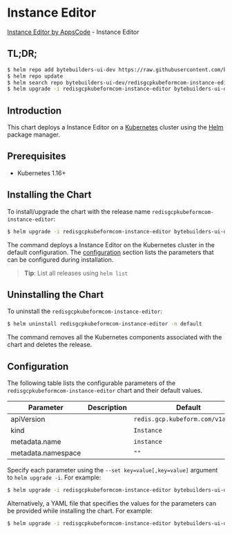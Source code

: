 # Instance Editor

[Instance Editor by AppsCode](https://byte.builders) - Instance Editor

## TL;DR;

```bash
$ helm repo add bytebuilders-ui-dev https://raw.githubusercontent.com/bytebuilders/ui-wizards/
$ helm repo update
$ helm search repo bytebuilders-ui-dev/redisgcpkubeformcom-instance-editor --version=v0.4.17
$ helm upgrade -i redisgcpkubeformcom-instance-editor bytebuilders-ui-dev/redisgcpkubeformcom-instance-editor -n default --create-namespace --version=v0.4.17
```

## Introduction

This chart deploys a Instance Editor on a [Kubernetes](http://kubernetes.io) cluster using the [Helm](https://helm.sh) package manager.

## Prerequisites

- Kubernetes 1.16+

## Installing the Chart

To install/upgrade the chart with the release name `redisgcpkubeformcom-instance-editor`:

```bash
$ helm upgrade -i redisgcpkubeformcom-instance-editor bytebuilders-ui-dev/redisgcpkubeformcom-instance-editor -n default --create-namespace --version=v0.4.17
```

The command deploys a Instance Editor on the Kubernetes cluster in the default configuration. The [configuration](#configuration) section lists the parameters that can be configured during installation.

> **Tip**: List all releases using `helm list`

## Uninstalling the Chart

To uninstall the `redisgcpkubeformcom-instance-editor`:

```bash
$ helm uninstall redisgcpkubeformcom-instance-editor -n default
```

The command removes all the Kubernetes components associated with the chart and deletes the release.

## Configuration

The following table lists the configurable parameters of the `redisgcpkubeformcom-instance-editor` chart and their default values.

|     Parameter      | Description |                   Default                    |
|--------------------|-------------|----------------------------------------------|
| apiVersion         |             | <code>redis.gcp.kubeform.com/v1alpha1</code> |
| kind               |             | <code>Instance</code>                        |
| metadata.name      |             | <code>instance</code>                        |
| metadata.namespace |             | <code>""</code>                              |


Specify each parameter using the `--set key=value[,key=value]` argument to `helm upgrade -i`. For example:

```bash
$ helm upgrade -i redisgcpkubeformcom-instance-editor bytebuilders-ui-dev/redisgcpkubeformcom-instance-editor -n default --create-namespace --version=v0.4.17 --set apiVersion=redis.gcp.kubeform.com/v1alpha1
```

Alternatively, a YAML file that specifies the values for the parameters can be provided while
installing the chart. For example:

```bash
$ helm upgrade -i redisgcpkubeformcom-instance-editor bytebuilders-ui-dev/redisgcpkubeformcom-instance-editor -n default --create-namespace --version=v0.4.17 --values values.yaml
```
